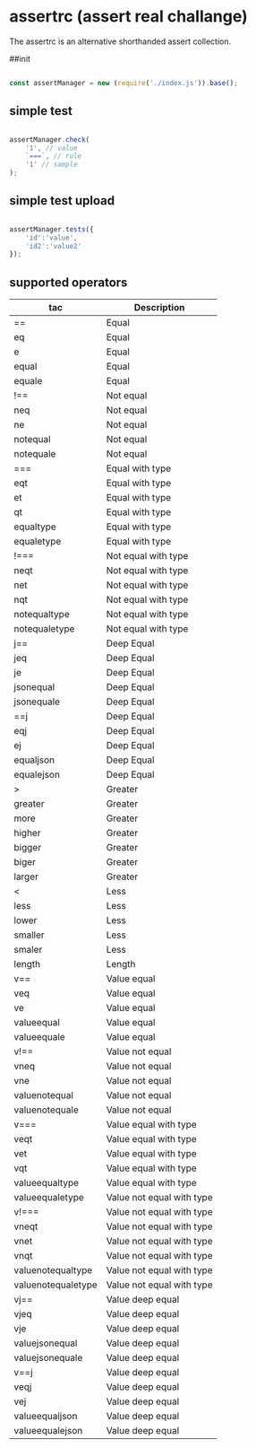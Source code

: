 
# assertrc (assert real challange)

The assertrc is an alternative shorthanded assert collection.


##init

```javascript

const assertManager = new (require('./index.js')).base();

```


## simple test

```javascript

assertManager.check(
    '1', // value
    `===`, // rule
    '1' // sample
);

```


## simple test upload


```javascript

assertManager.tests({
    'id':'value',
    'id2':'value2'
});


```

## supported operators

| tac                 | Description               |
|---------------------|---------------------------|
| ==                  | Equal                     |
| eq                  | Equal                     |
| e                   | Equal                     |
| equal               | Equal                     |
| equale              | Equal                     |
| !==                 | Not equal                 |
| neq                 | Not equal                 |
| ne                  | Not equal                 |
| notequal            | Not equal                 |
| notequale           | Not equal                 |
| ===                 | Equal with type           |
| eqt                 | Equal with type           |
| et                  | Equal with type           |
| qt                  | Equal with type           |
| equaltype           | Equal with type           |
| equaletype          | Equal with type           |
| !===                | Not equal with type       |
| neqt                | Not equal with type       |
| net                 | Not equal with type       |
| nqt                 | Not equal with type       |
| notequaltype        | Not equal with type       |
| notequaletype       | Not equal with type       |
| j==                 | Deep Equal                |
| jeq                 | Deep Equal                |
| je                  | Deep Equal                |
| jsonequal           | Deep Equal                |
| jsonequale          | Deep Equal                |
| ==j                 | Deep Equal                |
| eqj                 | Deep Equal                |
| ej                  | Deep Equal                |
| equaljson           | Deep Equal                |
| equalejson          | Deep Equal                |
| >                   | Greater                   |
| greater             | Greater                   |
| more                | Greater                   |
| higher              | Greater                   |
| bigger              | Greater                   |
| biger               | Greater                   |
| larger              | Greater                   |
| <                   | Less                      |
| less                | Less                      |
| lower               | Less                      |
| smaller             | Less                      |
| smaler              | Less                      |
| length              | Length                    |
| v==                 | Value equal               |
| veq                 | Value equal               |
| ve                  | Value equal               |
| valueequal          | Value equal               |
| valueequale         | Value equal               |
| v!==                | Value not equal           |
| vneq                | Value not equal           |
| vne                 | Value not equal           |
| valuenotequal       | Value not equal           |
| valuenotequale      | Value not equal           |
| v===                | Value equal with type     |
| veqt                | Value equal with type     |
| vet                 | Value equal with type     |
| vqt                 | Value equal with type     |
| valueequaltype      | Value equal with type     |
| valueequaletype     | Value not equal with type |
| v!===               | Value not equal with type |
| vneqt               | Value not equal with type |
| vnet                | Value not equal with type |
| vnqt                | Value not equal with type |
| valuenotequaltype   | Value not equal with type |
| valuenotequaletype  | Value not equal with type |
| vj==                | Value deep equal          |
| vjeq                | Value deep equal          |
| vje                 | Value deep equal          |
| valuejsonequal      | Value deep equal          |
| valuejsonequale     | Value deep equal          |
| v==j                | Value deep equal          |
| veqj                | Value deep equal          |
| vej                 | Value deep equal          |
| valueequaljson      | Value deep equal          |
| valueequalejson     | Value deep equal          |

